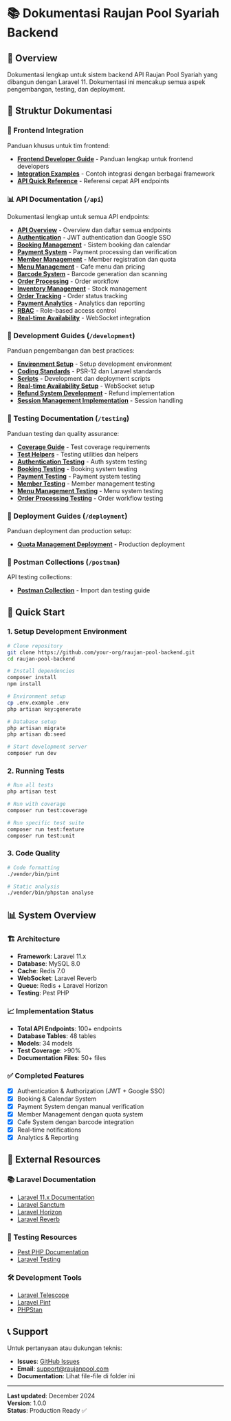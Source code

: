 # 📚 Dokumentasi Raujan Pool Syariah Backend

## 🎯 Overview

Dokumentasi lengkap untuk sistem backend API Raujan Pool Syariah yang dibangun dengan Laravel 11. Dokumentasi ini mencakup semua aspek pengembangan, testing, dan deployment.

## 📁 Struktur Dokumentasi

### 🚀 Frontend Integration

Panduan khusus untuk tim frontend:

-   **[Frontend Developer Guide](frontend-developer-guide.md)** - Panduan lengkap untuk frontend developers
-   **[Integration Examples](integration-examples.md)** - Contoh integrasi dengan berbagai framework
-   **[API Quick Reference](api/quick-reference.md)** - Referensi cepat API endpoints

### 📊 API Documentation (`/api`)

Dokumentasi lengkap untuk semua API endpoints:

-   **[API Overview](api/README.md)** - Overview dan daftar semua endpoints
-   **[Authentication](api/authentication.md)** - JWT authentication dan Google SSO
-   **[Booking Management](api/booking-management.md)** - Sistem booking dan calendar
-   **[Payment System](api/payment-system.md)** - Payment processing dan verification
-   **[Member Management](api/member-management.md)** - Member registration dan quota
-   **[Menu Management](api/menu-management-api.md)** - Cafe menu dan pricing
-   **[Barcode System](api/barcode-system.md)** - Barcode generation dan scanning
-   **[Order Processing](api/order-processing-api.md)** - Order workflow
-   **[Inventory Management](api/inventory-management.md)** - Stock management
-   **[Order Tracking](api/order-tracking-api.md)** - Order status tracking
-   **[Payment Analytics](api/payment-analytics.md)** - Analytics dan reporting
-   **[RBAC](api/rbac.md)** - Role-based access control
-   **[Real-time Availability](api/real-time-availability.md)** - WebSocket integration

### 🔧 Development Guides (`/development`)

Panduan pengembangan dan best practices:

-   **[Environment Setup](development/environment-setup.md)** - Setup development environment
-   **[Coding Standards](development/coding-standards.md)** - PSR-12 dan Laravel standards
-   **[Scripts](development/scripts.md)** - Development dan deployment scripts
-   **[Real-time Availability Setup](development/real-time-availability-setup.md)** - WebSocket setup
-   **[Refund System Development](development/refund-system-development.md)** - Refund implementation
-   **[Session Management Implementation](development/session-management-implementation.md)** - Session handling

### 🧪 Testing Documentation (`/testing`)

Panduan testing dan quality assurance:

-   **[Coverage Guide](testing/coverage-guide.md)** - Test coverage requirements
-   **[Test Helpers](testing/test-helpers.md)** - Testing utilities dan helpers
-   **[Authentication Testing](testing/phase-2-testing-guide.md)** - Auth system testing
-   **[Booking Testing](testing/booking-testing.md)** - Booking system testing
-   **[Payment Testing](testing/payment-tracking-testing.md)** - Payment system testing
-   **[Member Testing](testing/member-testing.md)** - Member management testing
-   **[Menu Management Testing](testing/menu-management-testing.md)** - Menu system testing
-   **[Order Processing Testing](testing/order-processing-testing.md)** - Order workflow testing

### 🚀 Deployment Guides (`/deployment`)

Panduan deployment dan production setup:

-   **[Quota Management Deployment](deployment/quota-management-deployment.md)** - Production deployment

### 📮 Postman Collections (`/postman`)

API testing collections:

-   **[Postman Collection](postman/README.md)** - Import dan testing guide

## 🎯 Quick Start

### 1. Setup Development Environment

```bash
# Clone repository
git clone https://github.com/your-org/raujan-pool-backend.git
cd raujan-pool-backend

# Install dependencies
composer install
npm install

# Environment setup
cp .env.example .env
php artisan key:generate

# Database setup
php artisan migrate
php artisan db:seed

# Start development server
composer run dev
```

### 2. Running Tests

```bash
# Run all tests
php artisan test

# Run with coverage
composer run test:coverage

# Run specific test suite
composer run test:feature
composer run test:unit
```

### 3. Code Quality

```bash
# Code formatting
./vendor/bin/pint

# Static analysis
./vendor/bin/phpstan analyse
```

## 📊 System Overview

### 🏗️ Architecture

-   **Framework**: Laravel 11.x
-   **Database**: MySQL 8.0
-   **Cache**: Redis 7.0
-   **WebSocket**: Laravel Reverb
-   **Queue**: Redis + Laravel Horizon
-   **Testing**: Pest PHP

### 📈 Implementation Status

-   **Total API Endpoints**: 100+ endpoints
-   **Database Tables**: 48 tables
-   **Models**: 34 models
-   **Test Coverage**: >90%
-   **Documentation Files**: 50+ files

### ✅ Completed Features

-   [x] Authentication & Authorization (JWT + Google SSO)
-   [x] Booking & Calendar System
-   [x] Payment System dengan manual verification
-   [x] Member Management dengan quota system
-   [x] Cafe System dengan barcode integration
-   [x] Real-time notifications
-   [x] Analytics & Reporting

## 🔗 External Resources

### 📚 Laravel Documentation

-   [Laravel 11.x Documentation](https://laravel.com/docs/11.x)
-   [Laravel Sanctum](https://laravel.com/docs/11.x/sanctum)
-   [Laravel Horizon](https://laravel.com/docs/11.x/horizon)
-   [Laravel Reverb](https://laravel.com/docs/11.x/reverb)

### 🧪 Testing Resources

-   [Pest PHP Documentation](https://pestphp.com/docs)
-   [Laravel Testing](https://laravel.com/docs/11.x/testing)

### 🛠️ Development Tools

-   [Laravel Telescope](https://laravel.com/docs/11.x/telescope)
-   [Laravel Pint](https://laravel.com/docs/11.x/pint)
-   [PHPStan](https://phpstan.org/)

## 📞 Support

Untuk pertanyaan atau dukungan teknis:

-   **Issues**: [GitHub Issues](https://github.com/your-org/raujan-pool-backend/issues)
-   **Email**: support@raujanpool.com
-   **Documentation**: Lihat file-file di folder ini

---

**Last updated**: December 2024  
**Version**: 1.0.0  
**Status**: Production Ready ✅

